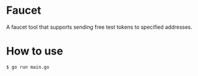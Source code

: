 # Faucet

A faucet tool that supports sending free test tokens to specified addresses.

# How to use

```golang
$ go run main.go

```
